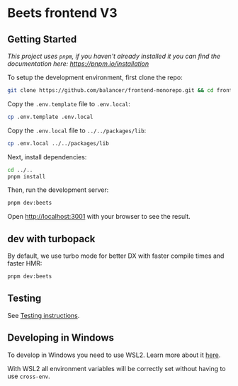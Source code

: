 # Beets frontend V3

## Getting Started

_This project uses `pnpm`, if you haven't already installed it you can find the documentation here:
https://pnpm.io/installation_

To setup the development environment, first clone the repo:

```bash
git clone https://github.com/balancer/frontend-monorepo.git && cd frontend-monorepo/apps/beets-frontend-v3
```

Copy the `.env.template` file to `.env.local`:

```bash
cp .env.template .env.local
```

Copy the `.env.local` file to `../../packages/lib`:

```bash
cp .env.local ../../packages/lib
```

Next, install dependencies:

```bash
cd ../..
pnpm install
```

Then, run the development server:

```bash
pnpm dev:beets
```

Open [http://localhost:3001](http://localhost:3001) with your browser to see the result.

## dev with turbopack

By default, we use turbo mode for better DX with faster compile times and faster HMR:

```bash
pnpm dev:beets
```

## Testing

See [Testing instructions](../../README.md#testing).

## Developing in Windows

To develop in Windows you need to use WSL2. Learn more about it
[here](https://learn.microsoft.com/en-us/windows/wsl/about).

With WSL2 all environment variables will be correctly set without having to use `cross-env`.
